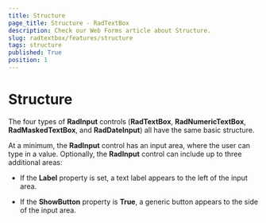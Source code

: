 ```yaml
---
title: Structure
page_title: Structure - RadTextBox
description: Check our Web Forms article about Structure.
slug: radtextbox/features/structure
tags: structure
published: True
position: 1
---
```


# Structure



The four types of **RadInput** controls (**RadTextBox**, **RadNumericTextBox**, **RadMaskedTextBox**, and **RadDateInput**) all have the same basic structure.

At a minimum, the **RadInput** control has an input area, where the user can type in a value. Optionally, the **RadInput** control can include up to three additional areas:

* If the **Label** property is set, a text label appears to the left of the input area.

* If the **ShowButton** property is **True**, a generic button appears to the side of the input area.
